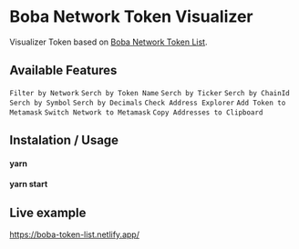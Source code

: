 # Boba Network Token Visualizer

Visualizer Token based on [Boba Network Token List](https://github.com/bobanetwork/token-list).

## Available Features

`Filter by Network`
`Serch by Token Name`
`Serch by Ticker`
`Serch by ChainId`
`Serch by Symbol`
`Serch by Decimals`
`Check Address Explorer`
`Add Token to Metamask`
`Switch Network to Metamask`
`Copy Addresses to Clipboard`

## Instalation / Usage

#### yarn
#### yarn start


## Live example 
https://boba-token-list.netlify.app/
